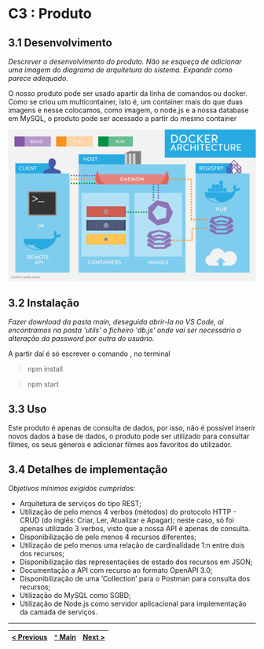 # C3 : Produto


## 3.1 Desenvolvimento 

_Descrever o desenvolvimento do produto. Não se esqueça de adicionar uma imagem do diagrama de arquitetura do sistema. Expandir como parece adequado._ 

O nosso produto pode ser usado apartir da linha de comandos ou docker. Como se criou um multicontainer, isto é, um container mais do que duas imagens e nesse colocamos, como imagem, o node.js e a nossa database em MySQL, o produto pode ser acessado a partir do mesmo container

![System architecture](images/image09.png)

## 3.2 Instalação 

_Fazer download da pasta main, deseguida abrir-la no VS Code, aí encontramos na pasta 'utils' o ficheiro 'db.js' onde vai ser necessário a alteração da password por outra do usuário._

A partir daí é só escrever o comando , no terminal
> npm install

> npm start



## 3.3 Uso

Este produto é apenas de consulta de dados, por isso, não é possível inserir novos dados à base de dados, o produto pode ser utilizado para consultar filmes, os seus géneros e adicionar filmes aos favoritos do utilizador.

## 3.4 Detalhes de implementação

_Objetivos mínimos exigidos cumpridos:_
* Arquitetura de serviços do tipo REST;
* Utilização de pelo menos 4 verbos (métodos) do protocolo HTTP - CRUD (do inglês: Criar, Ler, Atualizar e Apagar); neste caso, só foi apenas utilizado 3 verbos, visto que a nossa API é apenas de consulta.
* Disponibilização de pelo menos 4 recursos diferentes;
* Utilização de pelo menos uma relação de cardinalidade 1:n entre dois dos recursos;
* Disponibilização das representações de estado dos recursos em JSON;
* Documentação a API com recurso ao formato OpenAPI 3.0;
* Disponibilização de uma ‘Collection’ para o Postman para consulta dos recursos;
* Utilização do MySQL como SGBD;
* Utilização de Node.js como servidor aplicacional para implementação da camada de serviços.



---
[< Previous](c2.md) | [^ Main](../../../) | [Next >](c4.md)
:--- | :---: | ---: 
